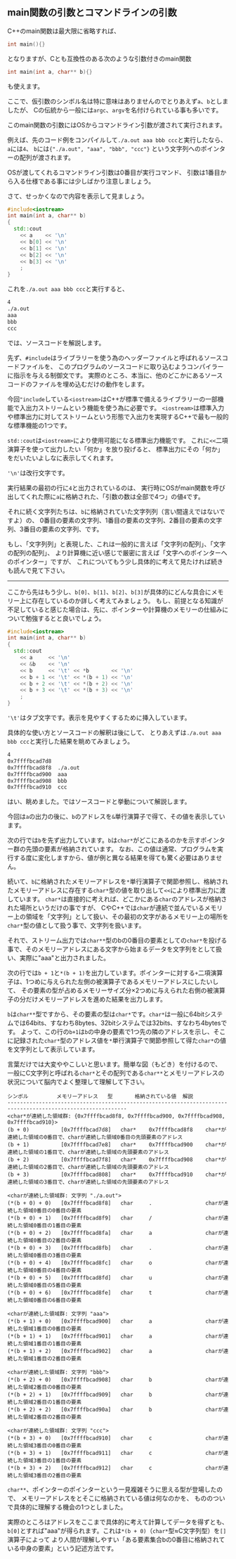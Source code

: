 ## main関数の引数とコマンドラインの引数

C++のmain関数は最大限に省略すれば、

```C++
int main(){}
```

となりますが、Cとも互換性のある次のような引数付きのmain関数


```C++
int main(int a, char** b){}
```

も使えます。

ここで、仮引数のシンボル名は特に意味はありませんのでとりあえず`a`、`b`としましたが、
Cの伝統から一般には`argc`、`argv`を名付けられている事も多いです。

このmain関数の引数にはOSからコマンドライン引数が渡されて実行されます。

例えば、先のコード例をコンパイルして`./a.out aaa bbb ccc`と実行したなら、
`a`には`4`、
`b`には`{"./a.out", "aaa", "bbb", "ccc"}`
という文字列へのポインターの配列が渡されます。

OSが渡してくれるコマンドライン引数は0番目が実行コマンド、
引数は1番目から入る仕様である事には少しばかり注意しましょう。

さて、せっかくなので内容を表示して見ましょう。

```C++
#include<iostream>
int main(int a, char** b)
{
  std::cout
    << a    << '\n'
    << b[0] << '\n'
    << b[1] << '\n'
    << b[2] << '\n'
    << b[3] << '\n'
    ;
}
```

これを`./a.out aaa bbb ccc`と実行すると、

```bash
4
./a.out
aaa
bbb
ccc
```

では、ソースコードを解説します。

先ず、`#include`はライブラリーを使う為のヘッダーファイルと呼ばれるソースコードファイルを、
このプログラムのソースコードに取り込むようコンパイラーに指示を与える制御文です。
実際のところ、本当に、他のどこかにあるソースコードのファイルを埋め込むだけの動作をします。

今回`"include`している`<iostream>`はC++が標準で備えるライブラリーの一部機能で入出力ストリームという機能を使う為に必要です。
`<iostream>`は標準入力や標準出力に対してストリームという形態で入出力を実現するC++で最も一般的な標準機能の1つです。

`std::cout`は`<iostream>`により使用可能になる標準出力機能です。
これに`<<`二項演算子を使って出力したい「何か」を放り投げると、
標準出力にその「何か」をだいたいよしなに表示してくれます。

`'\n'`は改行文字です。

実行結果の最初の行に`4`と出力されているのは、
実行時にOSがmain関数を呼び出してくれた際に`a`に格納された、「引数の数は全部で4つ」の値`4`です。

それに続く文字列たちは、`b`に格納されていた文字列列（言い間違えではないですよ）の、
0番目の要素の文字列、1番目の要素の文字列、2番目の要素の文字列、3番目の要素の文字列、です。

もし、「文字列列」と表現した、これは一般的に言えば「文字列の配列」、「文字の配列の配列」、
より計算機に近い感じで厳密に言えば「文字へのポインターへのポインター」ですが、
これについてもう少し具体的に考えて見たければ続きも読んで見て下さい。

----

ここから先はもう少し、`b[0]`、`b[1]`、`b[2]`、`b[3]`が具体的にどんな具合にメモリー上に存在しているのか詳しく考えてみましょう。
もし、前提となる知識が不足していると感じた場合は、先に、ポインターや計算機のメモリーの仕組みについて勉強するとと良いでしょう。

```C++
#include<iostream>
int main(int a, char** b)
{
  std::cout
    << a     << '\n'
    << &b    << '\n'
    << b     << '\t' << *b       << '\n'
    << b + 1 << '\t' << *(b + 1) << '\n'
    << b + 2 << '\t' << *(b + 2) << '\n'
    << b + 3 << '\t' << *(b + 3) << '\n'
    ;
}
```

`'\t'`はタブ文字です。表示を見やすくするために挿入しています。

具体的な使い方とソースコードの解釈は後にして、
とりあえずは`./a.out aaa bbb ccc`と実行した結果を眺めてみましょう。


```bash
4
0x7ffffbcad7d8
0x7ffffbcad8f8  ./a.out
0x7ffffbcad900  aaa
0x7ffffbcad908  bbb
0x7ffffbcad910  ccc
```

はい、眺めました。ではソースコードと挙動について解説します。

今回は`a`の出力の後に、`b`のアドレスを`&`単行演算子で得て、その値を表示しています。

次の行では`b`を先ず出力しています。`b`は`char*`がどこにあるのかを示すポインター群の先頭の要素が格納されています。
なお、この値は通常、プログラムを実行する度に変化しますから、値が例と異なる結果を得ても驚く必要はありません。

続いて、`b`に格納されたメモリーアドレスを`*`単行演算子で関節参照し、格納されたメモリーアドレスに存在する`char*`型の値を取り出して`<<`により標準出力に渡しています。
`char*`は直接的に考えれば、どこかにある`char`のアドレスが格納された場所というだけの事ですが、
CやC++では`char`が連続で並んでいるメモリー上の領域を「文字列」として扱い、その最初の文字があるメモリー上の場所を`char*`型の値として扱う事で、文字列を扱います。

それで、ストリーム出力では`char**`型のbの0番目の要素としての`char*`を投げる事で、そのメモリーアドレスにある文字から始まるデータを文字列をとして扱い、実際に"aaa"と出力されました。

次の行では`b + 1`と`*(b + 1)`を出力しています。ポインターに対する`+`二項演算子は、1つめに与えられた左側の被演算子であるメモリーアドレスにしたいして、
その要素の型が占めるメモリーサイズ分×2つめに与えられた右側の被演算子の分だけメモリーアドレスを進めた結果を出力します。

`b`は`char**`型ですから、その要素の型は`char*`です。`char*`は一般に64bitシステムでは64bits、すなわち8bytes、32bitシステムでは32bits、すなわち4bytesです。
よって、この行の`b+1`は`b`の中身の要素で1つ先の隣のアドレスを示し、そこに記録された`char*`型のアドレス値を`*`単行演算子で関節参照して得た`char*`の値を文字列として表示しています。

言葉だけでは大変ややこしいと思います。簡単な図（もどき）を付けるので、
一般にC文字列と呼ばれる`char*`とその配列である`char**`とメモリーアドレスの状況について脳内でよく整理して理解して下さい。

```
シンボル         メモリーアドレス   型       格納されている値  解説
------------------------------------------------------------------------------------------------------------
<char*が連続した領域群: {0x7ffffbcad8f8, 0x7ffffbcad900, 0x7ffffbcad908, 0x7ffffbcad910}>
(b + 0)          [0x7ffffbcad7d8]   char*    0x7ffffbcad8f8    char*が連続した領域の0番目で、charが連続した領域0番目の先頭要素のアドレス
(b + 1)          [0x7ffffbcad7e8]   char*    0x7ffffbcad900    char*が連続した領域の1番目で、charが連続した領域の先頭要素のアドレス
(b + 2)          [0x7ffffbcad7f8]   char*    0x7ffffbcad908    char*が連続した領域の2番目で、charが連続した領域の先頭要素のアドレス
(b + 3)          [0x7ffffbcad808]   char*    0x7ffffbcad910    char*が連続した領域の3番目で、charが連続した領域の先頭要素のアドレス

<charが連続した領域群: 文字列 "./a.out">
(*(b + 0) + 0)   [0x7ffffbcad8f8]   char     .                 charが連続した領域0番目の0番目の要素
(*(b + 0) + 1)   [0x7ffffbcad8f9]   char     /                 charが連続した領域0番目の1番目の要素
(*(b + 0) + 2)   [0x7ffffbcad8fa]   char     a                 charが連続した領域0番目の2番目の要素
(*(b + 0) + 3)   [0x7ffffbcad8fb]   char     .                 charが連続した領域0番目の3番目の要素
(*(b + 0) + 4)   [0x7ffffbcad8fc]   char     o                 charが連続した領域0番目の4番目の要素
(*(b + 0) + 5)   [0x7ffffbcad8fd]   char     u                 charが連続した領域0番目の5番目の要素
(*(b + 0) + 6)   [0x7ffffbcad8fe]   char     t                 charが連続した領域0番目の6番目の要素

<charが連続した領域群: 文字列 "aaa">
(*(b + 1) + 0)   [0x7ffffbcad900]   char     a                 charが連続した領域1番目の0番目の要素
(*(b + 1) + 1)   [0x7ffffbcad901]   char     a                 charが連続した領域1番目の1番目の要素
(*(b + 1) + 2)   [0x7ffffbcad902]   char     a                 charが連続した領域1番目の2番目の要素

<charが連続した領域群: 文字列 "bbb">
(*(b + 2) + 0)   [0x7ffffbcad908]   char     b                 charが連続した領域2番目の0番目の要素
(*(b + 2) + 1)   [0x7ffffbcad909]   char     b                 charが連続した領域2番目の1番目の要素
(*(b + 2) + 2)   [0x7ffffbcad90a]   char     b                 charが連続した領域2番目の2番目の要素

<charが連続した領域群: 文字列 "ccc">
(*(b + 3) + 0)   [0x7ffffbcad910]   char     c                 charが連続した領域3番目の0番目の要素
(*(b + 3) + 1)   [0x7ffffbcad911]   char     c                 charが連続した領域3番目の1番目の要素
(*(b + 3) + 2)   [0x7ffffbcad912]   char     c                 charが連続した領域3番目の2番目の要素
```

`char**`、ポインターのポインターという一見複雑そうに思える型が登場したので、
メモリーアドレスをとそこに格納されている値は何なのかを、
もののついで具体的に理解する機会の1つとしました。

実際のところはアドレスをここまで具体的に考えて計算してデータを得ずとも、
`b[0]`とすれば"aaa"が得られます。これは`*(b + 0)`（`char*`型≈C文字列型）を`[]`演算子によって
より人間が理解しやすい「ある要素集合bの0番目に格納されている中身の要素」という記述方法です。